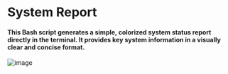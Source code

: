# System Report
<h4> This Bash script generates a simple, colorized system status report directly in the terminal. It provides key system information in a visually clear and concise format. </h4>

![image](https://github.com/PiotrLehmann/Bash/assets/75128090/b2ec5be9-3ffa-4148-8e2c-1c87d226fb1a)
